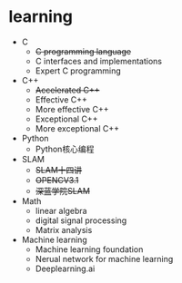 learning
========
- C
  - ~~C programming language~~
  - C interfaces and implementations
  - Expert C programming
- C++
  - ~~Accelerated C++~~
  - Effective C++
  - More effective C++
  - Exceptional C++
  - More exceptional C++
- Python
  - Python核心编程
- SLAM
  - ~~SLAM十四讲~~
  - ~~OPENCV3.1~~
  - ~~深蓝学院SLAM~~
- Math
  - linear algebra
  - digital signal processing
  - Matrix analysis
- Machine learning
  - Machine learning foundation
  - Nerual network for machine learning
  - Deeplearning.ai
